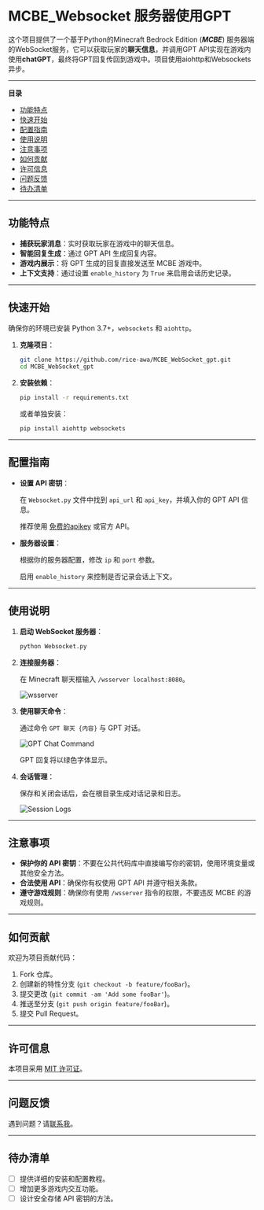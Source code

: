 # MCBE_Websocket 服务器使用GPT

这个项目提供了一个基于Python的Minecraft Bedrock Edition (***MCBE***) 服务器端的WebSocket服务，它可以获取玩家的**聊天信息**，并调用GPT API实现在游戏内使用**chatGPT**，最终将GPT回复传回到游戏中。项目使用aiohttp和Websockets异步。

---

**目录**

- [功能特点](#功能特点)
- [快速开始](#快速开始)
- [配置指南](#配置指南)
- [使用说明](#使用说明)
- [注意事项](#注意事项)
- [如何贡献](#如何贡献)
- [许可信息](#许可信息)
- [问题反馈](#问题反馈)
- [待办清单](#待办清单)

---

## 功能特点

- **捕获玩家消息**：实时获取玩家在游戏中的聊天信息。
- **智能回复生成**：通过 GPT API 生成回复内容。
- **游戏内展示**：将 GPT 生成的回复直接发送至 MCBE 游戏中。
- **上下文支持**：通过设置 `enable_history` 为 `True` 来启用会话历史记录。

---

## 快速开始

确保你的环境已安装 Python 3.7+，`websockets` 和 `aiohttp`。

1. **克隆项目**：

    ```bash
    git clone https://github.com/rice-awa/MCBE_WebSocket_gpt.git
    cd MCBE_WebSocket_gpt
    ```

2. **安装依赖**：

    ```bash
    pip install -r requirements.txt
    ```

    或者单独安装：

    ```bash
    pip install aiohttp websockets
    ```

---

## 配置指南

- **设置 API 密钥**：

  在 `Websocket.py` 文件中找到 `api_url` 和 `api_key`，并填入你的 GPT API 信息。

  推荐使用 [免费的apikey](https://gpt-houtar.koyeb.app) 或官方 API。

- **服务器设置**：

  根据你的服务器配置，修改 `ip` 和 `port` 参数。
  
  启用 `enable_history` 来控制是否记录会话上下文。

---

## 使用说明

1. **启动 WebSocket 服务器**：

    ```bash
    python Websocket.py
    ```

2. **连接服务器**：

    在 Minecraft 聊天框输入 `/wsserver localhost:8080`。

    ![wsserver](https://s11.ax1x.com/2024/02/13/pF8y0dU.png)

3. **使用聊天命令**：

    通过命令 `GPT 聊天 {内容}` 与 GPT 对话。

    ![GPT Chat Command](https://s11.ax1x.com/2024/02/13/pF8yRL6.png)

    GPT 回复将以绿色字体显示。

4. **会话管理**：

    保存和关闭会话后，会在根目录生成对话记录和日志。

    ![Session Logs](https://s11.ax1x.com/2024/02/13/pF8yXef.png)

---

## 注意事项

- **保护你的 API 密钥**：不要在公共代码库中直接编写你的密钥，使用环境变量或其他安全方法。
- **合法使用 API**：确保你有权使用 GPT API 并遵守相关条款。
- **遵守游戏规则**：确保你有使用 `/wsserver` 指令的权限，不要违反 MCBE 的游戏规则。

---

## 如何贡献

欢迎为项目贡献代码：

1. Fork 仓库。
2. 创建新的特性分支 (`git checkout -b feature/fooBar`)。
3. 提交更改 (`git commit -am 'Add some fooBar'`)。
4. 推送至分支 (`git push origin feature/fooBar`)。
5. 提交 Pull Request。

---

## 许可信息

本项目采用 [MIT 许可证](https://github.com/rice-awa/MCBE_WebSocket_gpt/blob/main/LICENSE.txt)。

---

## 问题反馈

遇到问题？请[联系我](https://space.bilibili.com/521856101)。

---

## 待办清单

- [ ] 提供详细的安装和配置教程。
- [ ] 增加更多游戏内交互功能。
- [ ] 设计安全存储 API 密钥的方法。